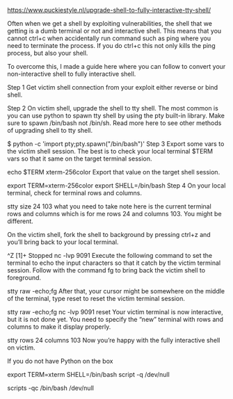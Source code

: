 
https://www.puckiestyle.nl/upgrade-shell-to-fully-interactive-tty-shell/

Often when we get a shell by exploiting vulnerabilities, the shell that we getting is a dumb terminal or not and interactive shell. This means that you cannot ctrl+c when accidentally run command such as ping where you need to terminate the process. If you do ctrl+c this not only kills the ping process, but also your shell.

To overcome this, I made a guide here where you can follow to convert your non-interactive shell to fully interactive shell.

Step 1
Get victim shell connection from your exploit either reverse or bind shell.

Step 2
On victim shell, upgrade the shell to tty shell. The most common is you can use python to spawn tty shell by using the pty built-in library. Make sure to spawn /bin/bash not /bin/sh. Read more here to see other methods of upgrading shell to tty shell.

$ python -c 'import pty;pty.spawn("/bin/bash")'
Step 3
Export some vars to the victim shell session. The best is to check your local terminal $TERM vars so that it same on the target terminal session.

echo $TERM
xterm-256color
Export that value on the target shell session.

export TERM=xterm-256color
export SHELL=/bin/bash
Step 4
On your local terminal, check for terminal rows and columns.

stty size
24 103
what you need to take note here is the current terminal rows and columns which is for me rows 24 and columns 103. You might be different.

On the victim shell, fork the shell to background by pressing ctrl+z and you’ll bring back to your local terminal.

^Z
[1]+  Stopped        nc -lvp 9091
Execute the following command to set the terminal to echo the input characters so that it catch by the victim terminal session. Follow with the command fg to bring back the victim shell to foreground.

stty raw -echo;fg
After that, your cursor might be somewhere on the middle of the terminal, type reset to reset the victim terminal session.

stty raw -echo;fg
nc -lvp 9091
                reset
Your victim terminal is now interactive, but it is not done yet. You need to specify the “new” terminal with rows and columns to make it display properly.

stty rows 24 columns 103
Now you’re happy with the fully interactive shell on victim.

If you do not have Python on the box

export TERM=xterm
SHELL=/bin/bash script -q /dev/null

scripts -qc /bin/bash /dev/null
